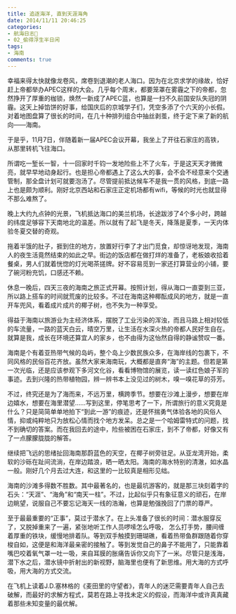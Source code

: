 ```yaml
---
title: 追逐海洋, 直到天涯海角
date: 2014/11/11 20:46:25
categories:
- 航海日志🚢
- 02_偷得浮生半日闲
tags:
- 海南
comments: true
---
```


幸福来得太快就像龙卷风，席卷到退潮的老人海口。因为在北京求学的缘故，恰好赶上帝都举办APEC这样的大会。几乎每个周末，都要笼罩在雾霾之下的帝都，忽然挣开了厚重的枷锁，焕然一新成了APEC蓝，也算是一扫不久前国安队失冠的阴霾。这天上掉馅饼的好事，给国庆后的京城学子们，凭空多添了个六天的小长假。对着地图盘算了很长的时间，在几十种排列组合中抽丝剥茧，终于定下来了新的航向——海南。

于是乎，11月7日，伴随着新一届APEC会议开幕，我坐上了开往石家庄的高铁，从那里转机飞往海口。

所谓吃一堑长一智，十一回家时千钧一发地险些上不了火车，于是这天天才微微亮，就早早地动身起行。也是担心帝都遇上了这么大的事，会不会不经意来个交通管制，那全盘计划可就要泡汤了。尽管提前抵达候车不是我一贯的风格，到底一路上也是颇为顺利。刚好北京西站和石家庄正定机场都有wifi，等候的时光也就显得不那么难熬了。

晚上大约九点钟的光景，飞机抵达海口的美兰机场，长途跋涉了4个多小时，跨越的纬度足够容下天南地北的温差。所以就有了起飞是冬天，降落是夏季，一天内体验冬夏交替的奇观。

拖着半饿的肚子，捱到住的地方，放置好行李了才出门觅食，却惊讶地发现，海南人的夜生活竟然结束的如此之早。街边的饭店都在做打烊的准备了，老板娘收拾着餐桌，男人们就着恍惚的灯光喝茶搓牌。好不容易觅到一家还打算营业的小铺，要了碗河粉充饥，口感还不赖。

休息一晚后，四天三夜的海南之旅正式开幕。按照计划，得从海口一直耍到三亚，所以路上搭车的时间就荒废的比较多。不过在海南这种椰酝成风的地方，就是一直开车兜风，看着成片成片的椰子树，也不失为一种享受。

得益于海南以旅游业为主经济体系，摆脱了工业污染的浑浊，而且马路上相对较低的车流量，一路的蓝天白云，晴空万里，让生活在水深火热的帝都人民好生自在。就算是我，成长在环境还算宜人的家乡，也不由得为这怡然自得的静谧赞叹一番。

海南是个有着亚热带气候的岛屿，整个岛上少数民族众多，在海岸线的包裹下，不同风格的民俗百花齐放。虽然大家来海南玩，大概都是直奔“海”的主题。但若是第一次光临，还是应该参观下多河文化谷，看看博物馆的展览，读一读红色娘子军的事迹。去到兴隆的热带植物园，辨一辨书本上没见过的树木，嗅一嗅花草的芬芳。

不过，终究还是为了海而来，不远万里，横跨季节。想要在沙滩上漫步，想要在岸边嬉水，想要在海里潜望……写到这里，停笔思考了一下，所谓旅行的意义究竟是什么？只是简简单单地拍下“到此一游”的痕迹，还是怀揣勇气体验各地的风俗人情，抑或纯粹地只为放松心情而找个地方发呆。总之是一个哈姆雷特式的问题，找不到确切的答案。而在我回去的途中，险些被困在石家庄，到不了帝都，好像又有了一点朦朦胧胧的解答。

继续把飞远的思绪扯回海南那蔚蓝色的天空，在椰子树旁驻足。从亚龙湾开始，柔软的沙砾在趾间流淌，在岸边踏浪，晒一晒太阳。海南的海水特别的清澈，如水晶一般。刚好几个月去过大连，和这里的一比较真是相形见绌。

海南的沙滩多得数不胜数。其中最著名的，也是最坑游客的，就是那三块刻着字的石头：“天涯”、“海角”和“南天一柱”。不过，比起似乎只有象征意义的顽石，在岸边眺望，说服自己不要忘记海天一线的浩瀚，也算是勉强挽回了门票的尊严。

至于最最重要的“正事”，莫过于潜水了。在上头准备了很长的时间：潜水服穿反了，又脱掉重来了一遍，紧张地听工作人员啰嗦怎么呼吸， 怎么打手势，腰间缠着厚重的铁块，缓慢地排着队。等到双手触摸到珊瑚礁，看着热带鱼群跟随着你穿梭自如，这便是和海洋最亲密的接触了。等到发觉自己的鼻子不能用了，只能靠着嘴巴咬着氧气罩一吐一吸，来自耳膜的胀痛告诉你又向下了一米。尽管只是浅海，潜下水之后，潜水镜中折射出的新视野，脑海里也便有了新思维。用大海的方式呼吸，用大海的方式交流。

在飞机上读着J.D.塞林格的《麦田里的守望者》，青年人的迷茫需要青年人自己去破解，而最好的求解方程式，莫若在路上寻找未定义的假设，而海洋中或许真真藏着那些未知变量的最优解。